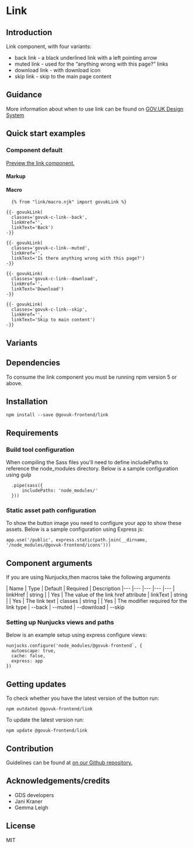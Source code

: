 # Link

## Introduction

Link component, with four variants:

*   back link - a black underlined link with a left pointing arrow
*   muted link - used for the “anything wrong with this page?” links
*   download link - with download icon
*   skip link - skip to the main page content

## Guidance

More information about when to use link can be found on [GOV.UK Design System](http://www.linktodesignsystem.com/link "Link to read guidance on the use of link on Gov.uk Design system website")

## Quick start examples

### Component default

[Preview the link component.](http://govuk-frontend-review.herokuapp.com/components/link/preview)

#### Markup

#### Macro

      {% from "link/macro.njk" import govukLink %}

    {{- govukLink(
      classes='govuk-c-link--back',
      linkHref='',
      linkText='Back')
    -}}

    {{- govukLink(
      classes='govuk-c-link--muted',
      linkHref='',
      linkText='Is there anything wrong with this page?')
    -}}

    {{- govukLink(
      classes='govuk-c-link--download',
      linkHref='',
      linkText='Download')
    -}}

    {{- govukLink(
      classes='govuk-c-link--skip',
      linkHref='',
      linkText='Skip to main content')
    -}}

## Variants

## Dependencies

To consume the link component you must be running npm version 5 or above.

## Installation

    npm install --save @govuk-frontend/link

## Requirements

### Build tool configuration

When compiling the Sass files you'll need to define includePaths to reference the node_modules directory. Below is a sample configuration using gulp

      .pipe(sass({
          includePaths: 'node_modules/'
      }))

### Static asset path configuration

To show the button image you need to configure your app to show these assets. Below is a sample configuration using Express js:

    app.use('/public', express.static(path.join(__dirname, '/node_modules/@govuk-frontend/icons')))

## Component arguments

If you are using Nunjucks,then macros take the following arguments

<div>| Name | Type | Default | Required | Description |--- |--- |--- |--- |--- | linkHref | string | | Yes | The value of the link href attribute | linkText | string | | Yes | The link text | classes | string | | Yes | The modifier required for the link type | --back | --muted | --download | --skip</div>

### Setting up Nunjucks views and paths

Below is an example setup using express configure views:

    nunjucks.configure('node_modules/@govuk-frontend`, {
      autoescape: true,
      cache: false,
      express: app
    })

## Getting updates

To check whether you have the latest version of the button run:

    npm outdated @govuk-frontend/link

To update the latest version run:

    npm update @govuk-frontend/link

## Contribution

Guidelines can be found at [on our Github repository.](https://github.com/alphagov/govuk-frontend/blob/master/CONTRIBUTING.md "link to contributing guidelines on our github repository")

## Acknowledgements/credits

*   GDS developers
*   Jani Kraner
*   Gemma Leigh

## License

MIT